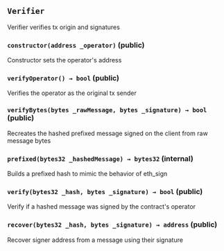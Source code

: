 ## `Verifier`

Verifier verifies tx origin and signatures

### `constructor(address _operator)` (public)

Constructor sets the operator's address

### `verifyOperator() → bool` (public)

Verifies the operator as the original tx sender

### `verifyBytes(bytes _rawMessage, bytes _signature) → bool` (public)

Recreates the hashed prefixed message signed on the client from raw message bytes

### `prefixed(bytes32 _hashedMessage) → bytes32` (internal)

Builds a prefixed hash to mimic the behavior of eth_sign

### `verify(bytes32 _hash, bytes _signature) → bool` (public)

Verify if a hashed message was signed by the contract's operator

### `recover(bytes32 _hash, bytes _signature) → address` (public)

Recover signer address from a message using their signature
